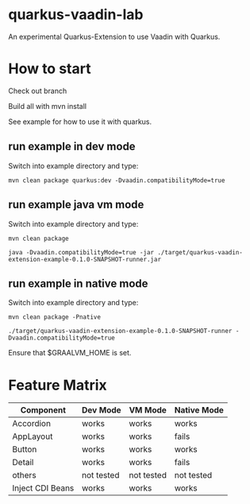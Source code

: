 # quarkus-vaadin-lab

An experimental Quarkus-Extension to use Vaadin with Quarkus.

# How to start

Check out branch

Build all with mvn install

See example for how to use it with quarkus.

## run example in dev mode

Switch into example directory and type:

````
mvn clean package quarkus:dev -Dvaadin.compatibilityMode=true
````


## run example java vm mode

Switch into example directory and type:

````
mvn clean package

java -Dvaadin.compatibilityMode=true -jar ./target/quarkus-vaadin-extension-example-0.1.0-SNAPSHOT-runner.jar
````

## run example in native mode

Switch into example directory and type:

````
mvn clean package -Pnative

./target/quarkus-vaadin-extension-example-0.1.0-SNAPSHOT-runner -Dvaadin.compatibilityMode=true

````

Ensure that $GRAALVM_HOME is set.

# Feature Matrix

| Component | Dev Mode | VM Mode | Native Mode |
| -------- | --------- | --------- | --------- |
| Accordion | works | works | works |
| AppLayout | works | works | fails |
| Button | works | works | works |
| Detail | works | works | fails |
| others | not tested | not tested | not tested
| Inject CDI Beans | works | works | works


